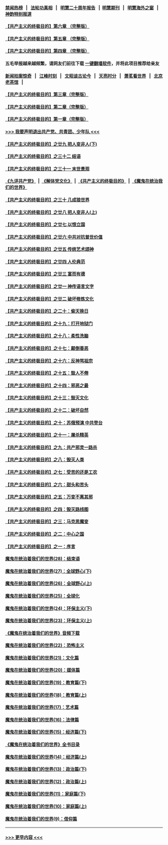 #### [禁闻热榜](热点新闻.md?=0)  &nbsp;&nbsp;|&nbsp;&nbsp; [法轮功真相](https://github.com/gfw-breaker/truth/blob/master/README.md?=0) &nbsp;&nbsp;|&nbsp;&nbsp; [明慧二十周年报告](https://github.com/gfw-breaker/mh-reports/blob/master/README.md?=0) &nbsp;&nbsp;|&nbsp;&nbsp;[明慧期刊](https://github.com/gfw-breaker/mh-qikan) &nbsp;&nbsp;|&nbsp;&nbsp; [明慧海外之窗](https://github.com/gfw-breaker/mh-news/blob/master/README.md?=0) &nbsp;&nbsp;|&nbsp;&nbsp; [神韵特别报道](https://github.com/gfw-breaker/mh-news/blob/master/shenyun.md?=0)
#### [【共产主义的终极目的】第六章 （完整版）](../pages/nsc422/n11428913.md?t=02281702) 
#### [【共产主义的终极目的】第五章 （完整版）](../pages/nsc422/n11428912.md?t=02281702) 
#### [【共产主义的终极目的】第四章 （完整版）](../pages/nsc422/n11428907.md?t=02281702) 
#### 五毛举报越来越频繁，请网友们前往下载 [一键翻墙软件](https://github.com/gfw-breaker/ssr-accounts)，并将此项目推荐给亲友
#### [新闻拍案惊奇](https://github.com/gfw-breaker/banned-news/blob/master/pages/link4.md) &nbsp;&nbsp;|&nbsp;&nbsp; [江峰时刻](https://github.com/gfw-breaker/banned-news/blob/master/pages/link4.md) &nbsp;&nbsp;|&nbsp;&nbsp; [文昭谈古论今](https://github.com/gfw-breaker/banned-news/blob/master/pages/link4.md) &nbsp;&nbsp;|&nbsp;&nbsp; [天亮时分](https://github.com/gfw-breaker/banned-news/blob/master/pages/link4.md) &nbsp;&nbsp;|&nbsp;&nbsp; [萧茗看世界](https://github.com/gfw-breaker/banned-news/blob/master/pages/link4.md) &nbsp;&nbsp;|&nbsp;&nbsp; [北京老茶馆](https://github.com/gfw-breaker/banned-news/blob/master/pages/link4.md) &nbsp;&nbsp;|&nbsp;&nbsp; 
#### [【共产主义的终极目的】第三章（完整版）](../pages/nsc422/n11428848.md?t=02281702) 
#### [【共产主义的终极目的】第二章（完整版）](../pages/nsc422/n11428831.md?t=02281702) 
#### [【共产主义的终极目的】第一章（完整版）](../pages/nsc422/n11417651.md?t=02281702) 
#### [>>> 我要声明退出共产党、共青团、少年队 <<<](https://github.com/begood0513/goodnews/blob/master/quit/letter.md) 
#### [【共产主义的终极目的】之廿九 把人变非人(下)](../pages/nsc422/n11344140.md?t=02281702) 
#### [【共产主义的终极目的】之三十二 结语](../pages/nsc422/n11360535.md?t=02281702) 
#### [【共产主义的终极目的】之三十一 末世景观](../pages/nsc422/n11351129.md?t=02281702) 
#### [《九评共产党》](https://github.com/begood0513/9ping.md/blob/master/README.md) &nbsp;|&nbsp; [《解体党文化》](../../../../jtdwh.md/blob/master/README.md)  &nbsp;|&nbsp; [《共产主义的终极目的》](../../../../gczydzjmd.md/blob/master/README.md) &nbsp;|&nbsp; [《魔鬼在统治我们的世界》](../../../../mgztzwmdsj.md/blob/master/README.md) 
#### [【共产主义的终极目的】之三十 几成狼世界](../pages/nsc422/n11348280.md?t=02281702) 
#### [【共产主义的终极目的】之廿八 把人变非人(上)](../pages/nsc422/n11340492.md?t=02281702) 
#### [【共产主义的终极目的】之廿七 以恨立国](../pages/nsc422/n11336944.md?t=02281702) 
#### [【共产主义的终极目的】之廿六 中共对抗普世价值](../pages/nsc422/n11324785.md?t=02281702) 
#### [【共产主义的终极目的】之廿五 传统艺术颂神](../pages/nsc422/n11296396.md?t=02281702) 
#### [【共产主义的终极目的】之廿四 人伦典范](../pages/nsc422/n11296397.md?t=02281702) 
#### [【共产主义的终极目的】之廿三 富而有德](../pages/nsc422/n11283598.md?t=02281702) 
#### [【共产主义的终极目的】之廿一 神传语言文字](../pages/nsc422/n11263265.md?t=02281702) 
#### [【共产主义的终极目的】之廿二 破坏修炼文化](../pages/nsc422/n11245728.md?t=02281702) 
#### [【共产主义的终极目的】之二十：偷天换日](../pages/nsc422/n11238846.md?t=02281702) 
#### [【共产主义的终极目的】之十九：打开地狱门](../pages/nsc422/n11206376.md?t=02281702) 
#### [【共产主义的终极目的】之十八：柔性洗脑](../pages/nsc422/n11199994.md?t=02281702) 
#### [【共产主义的终极目的】之十七：颠倒善恶](../pages/nsc422/n11179782.md?t=02281702) 
#### [【共产主义的终极目的】之十六：反神骂祖宗](../pages/nsc422/n11166798.md?t=02281702) 
#### [【共产主义的终极目的】之十五：毁人不倦](../pages/nsc422/n11166792.md?t=02281702) 
#### [【共产主义的终极目的】之十四：邪恶之最](../pages/nsc422/n11150249.md?t=02281702) 
#### [【共产主义的终极目的】之十三：毁灭文化](../pages/nsc422/n11135227.md?t=02281702) 
#### [【共产主义的终极目的】之十二：破坏自然](../pages/nsc422/n11135214.md?t=02281702) 
#### [【共产主义的终极目的】之十：苏俄预演 中共登台](../pages/nsc422/n11118424.md?t=02281702) 
#### [【共产主义的终极目的】之十一：屠杀精英](../pages/nsc422/n11118442.md?t=02281702) 
#### [【共产主义的终极目的】之九：共产邪灵一路杀](../pages/nsc422/n11114139.md?t=02281702) 
#### [【共产主义的终极目的】之八：毁灭人类](../pages/nsc422/n11108503.md?t=02281702) 
#### [【共产主义的终极目的】之七：受苦的还是工农](../pages/nsc422/n11101809.md?t=02281702) 
#### [【共产主义的终极目的】之六：甜头和苦头](../pages/nsc422/n11096971.md?t=02281702) 
#### [【共产主义的终极目的】之五：万变不离其邪](../pages/nsc422/n11091285.md?t=02281702) 
#### [【共产主义的终极目的】之四：毁灭路线图](../pages/nsc422/n11086284.md?t=02281702) 
#### [【共产主义的终极目的】之三：马克思魔变](../pages/nsc422/n11061941.md?t=02281702) 
#### [【共产主义的终极目的】之二：中心之国](../pages/nsc422/n11047728.md?t=02281702) 
#### [【共产主义的终极目的】之一：序言](../pages/nsc422/n11086077.md?t=02281702) 
#### [魔鬼在统治着我们的世界(28)：结束语](../pages/nsc422/n10936246.md?t=02281702) 
#### [魔鬼在统治着我们的世界(27)：全球野心(下)](../pages/nsc422/n10928319.md?t=02281702) 
#### [魔鬼在统治着我们的世界(26)：全球野心(上)](../pages/nsc422/n10900318.md?t=02281702) 
#### [魔鬼在统治着我们的世界(25)：全球化](../pages/nsc422/n10788205.md?t=02281702) 
#### [魔鬼在统治着我们的世界(24)：环保主义(下)](../pages/nsc422/n10695307.md?t=02281702) 
#### [魔鬼在统治着我们的世界(23)：环保主义(上)](../pages/nsc422/n10688613.md?t=02281702) 
#### [《魔鬼在统治着我们的世界》音频下载](../pages/nsc422/n10635553.md?t=02281702) 
#### [魔鬼在统治着我们的世界(22)：恐怖主义](../pages/nsc422/n10614727.md?t=02281702) 
#### [魔鬼在统治着我们的世界(21)：文化篇](../pages/nsc422/n10597706.md?t=02281702) 
#### [魔鬼在统治着我们的世界(20)：媒体篇](../pages/nsc422/n10586579.md?t=02281702) 
#### [魔鬼在统治着我们的世界(19)：教育篇(下)](../pages/nsc422/n10564808.md?t=02281702) 
#### [魔鬼在统治着我们的世界(18)：教育篇(上)](../pages/nsc422/n10526970.md?t=02281702) 
#### [魔鬼在统治着我们的世界(17)：艺术篇](../pages/nsc422/n10499093.md?t=02281702) 
#### [魔鬼在统治着我们的世界(16)：法律篇](../pages/nsc422/n10485969.md?t=02281702) 
#### [魔鬼在统治着我们的世界(15)：经济篇(下)](../pages/nsc422/n10469975.md?t=02281702) 
#### [《魔鬼在统治着我们的世界》全书目录](../pages/nsc422/n10464261.md?t=02281702) 
#### [魔鬼在统治着我们的世界(14)：经济篇(上)](../pages/nsc422/n10457370.md?t=02281702) 
#### [魔鬼在统治着我们的世界(13)：政治篇(下)](../pages/nsc422/n10448270.md?t=02281702) 
#### [魔鬼在统治着我们的世界(12)：政治篇(上)](../pages/nsc422/n10444576.md?t=02281702) 
#### [魔鬼在统治着我们的世界(11)：家庭篇(下)](../pages/nsc422/n10440961.md?t=02281702) 
#### [魔鬼在统治着我们的世界(10)：家庭篇(上)](../pages/nsc422/n10435448.md?t=02281702) 
#### [魔鬼在统治着我们的世界(9)：信仰篇](../pages/nsc422/n10432159.md?t=02281702) 

----
#### [ >>> 更早内容 <<< ](../indexes/nsc422-earlier.md)
